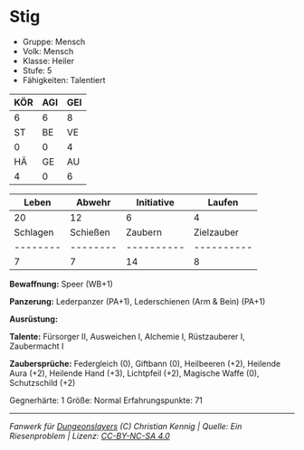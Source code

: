 # Stig  
- Gruppe: Mensch  
- Volk: Mensch  
- Klasse: Heiler  
- Stufe: 5  
- Fähigkeiten: Talentiert  


| KÖR | AGI | GEI |  
| --- | --- | --- |  
| 6   | 6   | 8   |
| ST  | BE  | VE  |  
| 0   | 0   | 4   |
| HÄ  | GE  | AU  |  
| 4   | 0   | 6   |


| Leben    | Abwehr   | Initiative | Laufen     |
| -------- | -------- | ---------- | ---------- |
| 20       | 12       | 6          | 4          |
| Schlagen | Schießen | Zaubern    | Zielzauber |
| -------- | -------- | ---------- | ---------- |
| 7        | 7        | 14         | 8          |

**Bewaffnung:**
Speer (WB+1)

**Panzerung:**
Lederpanzer (PA+1), Lederschienen (Arm & Bein) (PA+1)

**Ausrüstung:**


**Talente:**
Fürsorger II, Ausweichen I, Alchemie I, Rüstzauberer I, Zaubermacht I

**Zaubersprüche:**
Federgleich (0), Giftbann (0), Heilbeeren (+2), Heilende Aura (+2), Heilende Hand (+3), Lichtpfeil (+2), Magische Waffe (0), Schutzschild (+2)

Gegnerhärte: 1
Größe: Normal
Erfahrungspunkte: 71



___
*Fanwerk für [Dungeonslayers](https://www.dungeonslayers.net/) (C) Christian Kennig | Quelle: Ein Riesenproblem | Lizenz: [CC-BY-NC-SA 4.0](https://creativecommons.org/licenses/by-nc-sa/4.0/deed.de)*